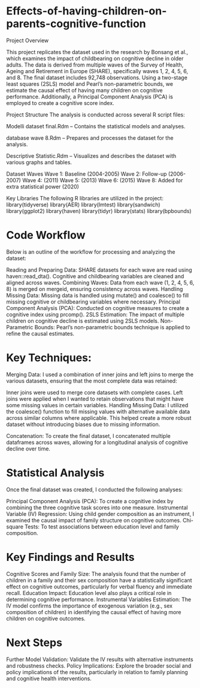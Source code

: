 # Effects-of-having-children-on-parents-cognitive-function

Project Overview

This project replicates the dataset used in the research by Bonsang et al., which examines the impact of childbearing on cognitive decline in older adults. The data is derived from multiple waves of the Survey of Health, Ageing and Retirement in Europe (SHARE), specifically waves 1, 2, 4, 5, 6, and 8. The final dataset includes 92,748 observations. Using a two-stage least squares (2SLS) model and Pearl’s non-parametric bounds, we estimate the causal effect of having many children on cognitive performance. Additionally, a Principal Component Analysis (PCA) is employed to create a cognitive score index.

Project Structure
The analysis is conducted across several R script files:

Modelli dataset final.Rdm – Contains the statistical models and analyses.

database wave 8.Rdm – Prepares and processes the dataset for the analysis.

Descriptive Statistic.Rdm – Visualizes and describes the dataset with various graphs and tables.

Dataset Waves
Wave 1: Baseline (2004-2005)
Wave 2: Follow-up (2006-2007)
Wave 4: (2011)
Wave 5: (2013)
Wave 6: (2015)
Wave 8: Added for extra statistical power (2020)

Key Libraries
The following R libraries are utilized in the project: 
library(tidyverse)
library(AER)
library(lmtest)
library(sandwich)
library(ggplot2)
library(haven)
library(tidyr)
library(stats)
library(bpbounds)

# Code Workflow

Below is an outline of the workflow for processing and analyzing the dataset:

Reading and Preparing Data:
SHARE datasets for each wave are read using haven::read_dta().
Cognitive and childbearing variables are cleaned and aligned across waves.
Combining Waves:
Data from each wave (1, 2, 4, 5, 6, 8) is merged on mergeid, ensuring consistency across waves.
Handling Missing Data:
Missing data is handled using mutate() and coalesce() to fill missing cognitive or childbearing variables where necessary.
Principal Component Analysis (PCA):
Conducted on cognitive measures to create a cognitive index using prcomp().
2SLS Estimation:
The impact of multiple children on cognitive decline is estimated using 2SLS models.
Non-Parametric Bounds:
Pearl’s non-parametric bounds technique is applied to refine the causal estimates.

# Key Techniques:
Merging Data: I used a combination of inner joins and left joins to merge the various datasets, ensuring that the most complete data was retained:

Inner joins were used to merge core datasets with complete cases.
Left joins were applied when I wanted to retain observations that might have some missing values in certain variables.
Handling Missing Data: I utilized the coalesce() function to fill missing values with alternative available data across similar columns where applicable. This helped create a more robust dataset without introducing biases due to missing information.

Concatenation: To create the final dataset, I concatenated multiple dataframes across waves, allowing for a longitudinal analysis of cognitive decline over time.

# Statistical Analysis
Once the final dataset was created, I conducted the following analyses:

Principal Component Analysis (PCA): To create a cognitive index by combining the three cognitive task scores into one measure.
Instrumental Variable (IV) Regression: Using child gender composition as an instrument, I examined the causal impact of family structure on cognitive outcomes.
Chi-square Tests: To test associations between education level and family composition.

# Key Findings and Results
Cognitive Scores and Family Size: The analysis found that the number of children in a family and their sex composition have a statistically significant effect on cognitive outcomes, particularly for verbal fluency and immediate recall.
Education Impact: Education level also plays a critical role in determining cognitive performance.
Instrumental Variables Estimation: The IV model confirms the importance of exogenous variation (e.g., sex composition of children) in identifying the causal effect of having more children on cognitive outcomes.

# Next Steps
Further Model Validation: Validate the IV results with alternative instruments and robustness checks.
Policy Implications: Explore the broader social and policy implications of the results, particularly in relation to family planning and cognitive health interventions.
